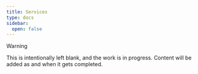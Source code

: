 ```yaml
---
title: Services
type: docs
sidebar:
  open: false
---
```


> [!WARNING]
> This is intentionally left blank, and the work is in progress. Content will be added as and when it gets completed.
